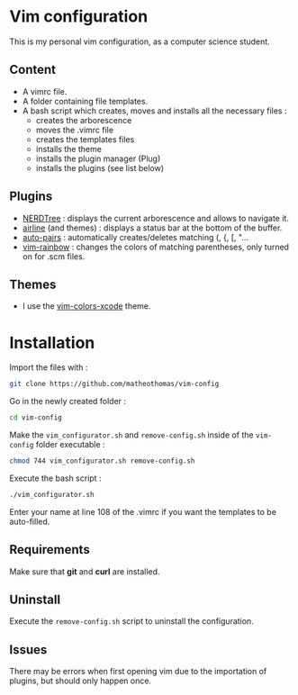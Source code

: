 # Vim configuration

This is my personal vim configuration, as a computer science student.

## Content
- A vimrc file.
- A folder containing file templates.
- A bash script which creates, moves and installs all the necessary files :
    - creates the arborescence
    - moves the .vimrc file
    - creates the templates files
    - installs the theme
    - installs the plugin manager (Plug)
    - installs the plugins (see list below)

## Plugins
- [NERDTree](https://github.com/preservim/nerdtree) : displays the current arborescence and allows to navigate it.
- [airline](https://github.com/vim-airline/vim-airline) (and themes) : displays a status bar at the bottom of the buffer.
- [auto-pairs](https://github.com/jiangmiao/auto-pairs) : automatically creates/deletes matching (, {, [, "...
- [vim-rainbow](https://github.com/frazrepo/vim-rainbow) : changes the colors of matching parentheses, only turned on for .scm files.

## Themes
- I use the [vim-colors-xcode](https://github.com/lunacookies/vim-colors-xcode) theme.

# Installation 
Import the files with :
```bash
git clone https://github.com/matheothomas/vim-config
```

Go in the newly created folder :
```bash
cd vim-config
```

Make the `vim_configurator.sh` and `remove-config.sh` inside of the `vim-config` folder executable : 
```bash
chmod 744 vim_configurator.sh remove-config.sh
```

Execute the bash script :
```bash
./vim_configurator.sh
```

Enter your name at line 108 of the .vimrc if you want the templates to be auto-filled.

## Requirements
Make sure that **git** and **curl** are installed.

## Uninstall
Execute the `remove-config.sh` script to uninstall the configuration. 

## Issues
There may be errors when first opening vim due to the importation of plugins, but should only happen once.
